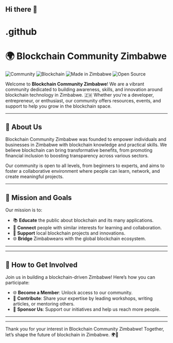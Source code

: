 ## Hi there 👋

<!--

**Here are some ideas to get you started:**

🙋‍♀️ A short introduction - what is your organization all about?
🌈 Contribution guidelines - how can the community get involved?
👩‍💻 Useful resources - where can the community find your docs? Is there anything else the community should know?
🍿 Fun facts - what does your team eat for breakfast?
🧙 Remember, you can do mighty things with the power of [Markdown](https://docs.github.com/github/writing-on-github/getting-started-with-writing-and-formatting-on-github/basic-writing-and-formatting-syntax)
-->
# .github
# 🌍 Blockchain Community Zimbabwe

![Community](https://img.shields.io/badge/Community-Open-blue) ![Blockchain](https://img.shields.io/badge/Blockchain-Education-green) ![Made in Zimbabwe](https://img.shields.io/badge/Made_in-Zimbabwe-FFC72C?style=flat) ![Open Source](https://img.shields.io/badge/Open%20Source-%E2%9C%85-lightgrey)

Welcome to **Blockchain Community Zimbabwe**! We are a vibrant community dedicated to building awareness, skills, and innovation around blockchain technology in Zimbabwe. 🇿🇼 Whether you're a developer, entrepreneur, or enthusiast, our community offers resources, events, and support to help you grow in the blockchain space.

---

## 📖 About Us

Blockchain Community Zimbabwe was founded to empower individuals and businesses in Zimbabwe with blockchain knowledge and practical skills. We believe blockchain can bring transformative benefits, from promoting financial inclusion to boosting transparency across various sectors.

Our community is open to all levels, from beginners to experts, and aims to foster a collaborative environment where people can learn, network, and create meaningful projects.

---

## 🌟 Mission and Goals

Our mission is to:
- 📚 **Educate** the public about blockchain and its many applications.
- 🤝 **Connect** people with similar interests for learning and collaboration.
- 🚀 **Support** local blockchain projects and innovations.
- 🌐 **Bridge** Zimbabweans with the global blockchain ecosystem.

---

---

## 🤝 How to Get Involved

Join us in building a blockchain-driven Zimbabwe! Here’s how you can participate:

- 🌐 **Become a Member**: Unlock access to our community.
- 📝 **Contribute**: Share your expertise by leading workshops, writing articles, or mentoring others.
- 🤝 **Sponsor Us**: Support our initiatives and help us reach more people.

---

---

Thank you for your interest in Blockchain Community Zimbabwe! Together, let’s shape the future of blockchain in Zimbabwe. 🌍🚀
